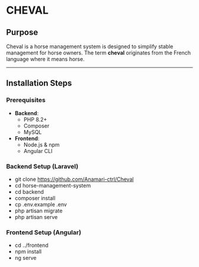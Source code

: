 # **CHEVAL**

## **Purpose**
Cheval is a horse management system is designed to simplify stable management for horse owners.
The term **cheval** originates from the French language where it means horse. 

---

## **Installation Steps**

### **Prerequisites**
- **Backend**:
  - PHP 8.2+
  - Composer
  - MySQL
- **Frontend**:
  - Node.js & npm
  - Angular CLI

### **Backend Setup (Laravel)**
   - git clone <https://github.com/Anamari-ctrl/Cheval>
   - cd horse-management-system
   - cd backend
   - composer install
   - cp .env.example .env
   - php artisan migrate
   - php artisan serve

### **Frontend Setup (Angular)**
   - cd ../frontend
   - npm install 
   - ng serve






